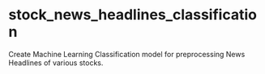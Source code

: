 # stock_news_headlines_classification
Create Machine Learning Classification model for preprocessing News Headlines of various stocks.
